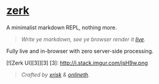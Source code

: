 # [zerk](https://xrisk.github.io/zerk)
A minimalist markdown REPL, nothing more.

 > _Write ye markdown, see ye browser render it [live](https://xrisk.github.io/zerk/)._

Fully live and in-browser with zero server-side processing.  

[![Zerk UI][3]][3]
[3]: http://i.stack.imgur.com/jsH9w.png

> _Crafted by [xrisk](https://github.com/xrisk) & [onlineth](https://github.com/onlineth)._


